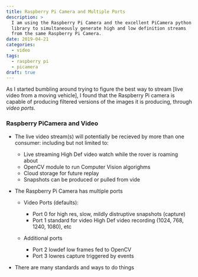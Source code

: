 ```yaml
---
title: Raspberry Pi Camera and Multiple Ports
description: >
  I am using the Raspberry Pi Camera and the excellent PiCamera python
  library to simultaneously generate high and low definition streams
  from the same Raspberry Pi Camera.
date: 2019-04-21
categories:
  - video
tags:
  - raspberry pi
  - picamera
draft: true
---
```


As I started bumbling around trying to figure the best way to stream
[live video from a moving vehicle], I found that the Raspberry Pi
camera is capable of producing filtered versions of the images it is
producing, through _video ports_.
<!--more-->

### Raspberry PiCamera and Video

- The live video stream(s) will potentially be recieved by more than
  one consumer: including but not limited to:

  - Live streaming High Def video watch while the rover is roaming about
  - OpenCV module to run Computer Vision algorighms
  - Cloud storage for future replay
  - Snapshots can be produced or pulled from vide
  
- The Raspberry Pi Camera has multiple ports
  - Video Ports (defaults):
    - Port 0 for high res, slow, mildly distruptive snapshots (capture)
    - Port 1 standard for video High Def video recording (1024, 768,
    1240, 1080), etc

  - Additional ports
    - Port 2 lowdef low frames fed to OpenCV
	- Port 3 lowres capture triggered by events

- There are many standards and ways to do things
